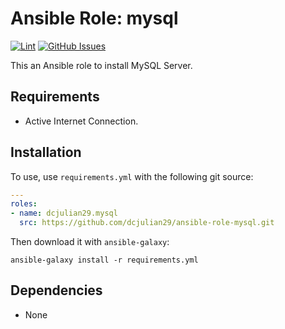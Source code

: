 # Ansible Role: mysql

[![Lint](https://github.com/dcjulian29/ansible-role-mysql/actions/workflows/lint.yml/badge.svg)](https://github.com/dcjulian29/ansible-role-mysql/actions/workflows/lint.yml) [![GitHub Issues](https://img.shields.io/github/issues-raw/dcjulian29/ansible-role-mysql.svg)](https://github.com/dcjulian29/ansible-role-mysql/issues)

This an Ansible role to install MySQL Server.

## Requirements

- Active Internet Connection.

## Installation

To use, use `requirements.yml` with the following git source:

```yaml
---
roles:
- name: dcjulian29.mysql
  src: https://github.com/dcjulian29/ansible-role-mysql.git
  ```

Then download it with `ansible-galaxy`:

```shell
ansible-galaxy install -r requirements.yml
```

## Dependencies

- None
